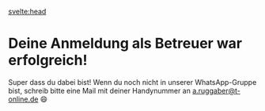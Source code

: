<svelte:head>

<title>Betreueranmeldung erfolgreich – Zeltlager – FT München Gern e.V.</title>
</svelte:head>

<div class="content">

# Deine Anmeldung als Betreuer war erfolgreich!

Super dass du dabei bist! Wenn du noch nicht in unserer WhatsApp-Gruppe bist, schreib bitte eine Mail mit deiner Handynummer an a.ruggaber@t-online.de 😄

</div>
